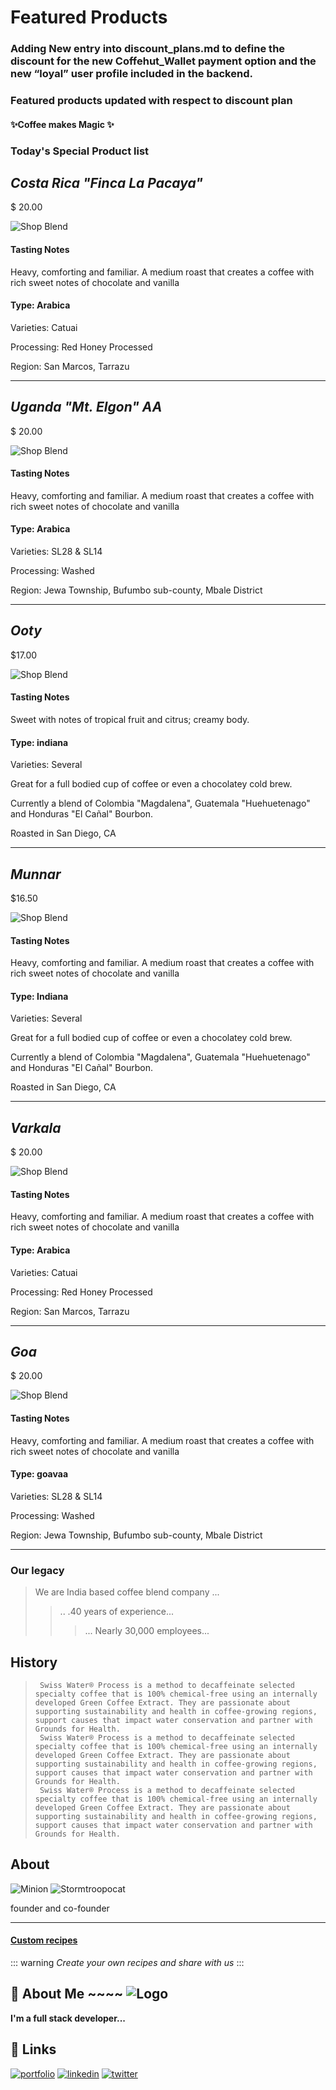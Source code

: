 # Featured Products

### Adding New entry into discount_plans.md to define the discount for the new Coffehut_Wallet payment option and the new “loyal” user profile included in the backend.

### Featured products updated with respect to discount plan

#### ✨Coffee makes Magic ✨

### **Today's Special Product list**

## _Costa Rica "Finca La Pacaya"_

$ 20.00

![Shop Blend](https://cdn.shopify.com/s/files/1/0651/6375/products/2V1A4359_460x.jpg?v=1657202147)

#### Tasting Notes

Heavy, comforting and familiar. A medium roast that creates a coffee with rich sweet notes of chocolate and vanilla

#### Type: Arabica

Varieties: Catuai

Processing: Red Honey Processed

Region: San Marcos, Tarrazu

---

## _Uganda "Mt. Elgon" AA_

$ 20.00

![Shop Blend](https://cdn.shopify.com/s/files/1/0651/6375/products/2V1A4359_460x.jpg?v=1657202147)

#### Tasting Notes

Heavy, comforting and familiar. A medium roast that creates a coffee with rich sweet notes of chocolate and vanilla

#### Type: Arabica

Varieties: SL28 & SL14

Processing: Washed

Region: Jewa Township, Bufumbo sub-county, Mbale District

---

## _Ooty_

$17.00

![Shop Blend](https://cdn.shopify.com/s/files/1/0651/6375/products/2V1A4373_460x.jpg?v=1657202193)

#### Tasting Notes

Sweet with notes of tropical fruit and citrus; creamy body.

#### Type: indiana

Varieties: Several

Great for a full bodied cup of coffee or even a chocolatey cold brew.

Currently a blend of Colombia "Magdalena", Guatemala "Huehuetenago" and Honduras "El Cañal" Bourbon.

Roasted in San Diego, CA

---

## _Munnar_

$16.50

![Shop Blend](https://cdn.shopify.com/s/files/1/0651/6375/products/2V1A4850_460x.jpg?v=1658505062)

#### Tasting Notes

Heavy, comforting and familiar. A medium roast that creates a coffee with rich sweet notes of chocolate and vanilla

#### Type: Indiana

Varieties: Several

Great for a full bodied cup of coffee or even a chocolatey cold brew.

Currently a blend of Colombia "Magdalena", Guatemala "Huehuetenago" and Honduras "El Cañal" Bourbon.

Roasted in San Diego, CA

---

## _Varkala_

$ 20.00

![Shop Blend](https://cdn.shopify.com/s/files/1/0651/6375/products/2V1A4359_460x.jpg?v=1657202147)

#### Tasting Notes

Heavy, comforting and familiar. A medium roast that creates a coffee with rich sweet notes of chocolate and vanilla

#### Type: Arabica

Varieties: Catuai

Processing: Red Honey Processed

Region: San Marcos, Tarrazu

---

## _Goa_

$ 20.00

![Shop Blend](https://cdn.shopify.com/s/files/1/0651/6375/products/2V1A4359_460x.jpg?v=1657202147)

#### Tasting Notes

Heavy, comforting and familiar. A medium roast that creates a coffee with rich sweet notes of chocolate and vanilla

#### Type: goavaa

Varieties: SL28 & SL14

Processing: Washed

Region: Jewa Township, Bufumbo sub-county, Mbale District

---

### Our legacy

> We are India based coffee blend company ...
>
> > .. .40 years of experience...
> >
> > > ... Nearly 30,000 employees...

## History

>      Swiss Water® Process is a method to decaffeinate selected specialty coffee that is 100% chemical-free using an internally developed Green Coffee Extract. They are passionate about supporting sustainability and health in coffee-growing regions, support causes that impact water conservation and partner with Grounds for Health.
>      Swiss Water® Process is a method to decaffeinate selected specialty coffee that is 100% chemical-free using an internally developed Green Coffee Extract. They are passionate about supporting sustainability and health in coffee-growing regions, support causes that impact water conservation and partner with Grounds for Health.
>      Swiss Water® Process is a method to decaffeinate selected specialty coffee that is 100% chemical-free using an internally developed Green Coffee Extract. They are passionate about supporting sustainability and health in coffee-growing regions, support causes that impact water conservation and partner with Grounds for Health.

## About

![Minion](https://octodex.github.com/images/minion.png)
![Stormtroopocat](https://octodex.github.com/images/stormtroopocat.jpg "The Stormtroopocat")

founder and co-founder

---

#### [Custom recipes](https://github.com/markdown-it/markdown-it-container)

::: warning
_Create your own recipes and share with us_
:::

## 🚀 About Me ~~~~ ![Logo](https://dev-to-uploads.s3.amazonaws.com/uploads/articles/th5xamgrr6se0x5ro4g6.png)

**I'm a full stack developer...**

## 🔗 Links

[![portfolio](https://img.shields.io/badge/my_portfolio-000?style=for-the-badge&logo=ko-fi&logoColor=white)](https://katherinempeterson.com/)
[![linkedin](https://img.shields.io/badge/linkedin-0A66C2?style=for-the-badge&logo=linkedin&logoColor=white)](https://www.linkedin.com/)
[![twitter](https://img.shields.io/badge/twitter-1DA1F2?style=for-the-badge&logo=twitter&logoColor=white)](https://twitter.com/)
